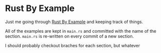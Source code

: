 # Rust By Example
Just me going through [Rust By Example](http://rustbyexample.com) and keeping track of things.

All of the examples are kept in `main.rs` and committed with the name of the section. `main.rs` is re-written on every commit of a new section.

I should probably checkout braches for each section, but whatever